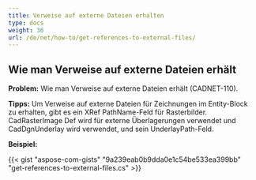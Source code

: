 ```yaml
---
title: Verweise auf externe Dateien erhalten
type: docs
weight: 36
url: /de/net/how-to/get-references-to-external-files/
---
```


## **Wie man Verweise auf externe Dateien erhält**

**Problem:** Wie man Verweise auf externe Dateien erhält (CADNET-110).

**Tipps:** Um Verweise auf externe Dateien für Zeichnungen im Entity-Block zu erhalten, gibt es ein XRef PathName-Feld für Rasterbilder. CadRasterImage Def wird für externe Überlagerungen verwendet und CadDgnUnderlay wird verwendet, und sein UnderlayPath-Feld.

**Beispiel:**

{{< gist "aspose-com-gists" "9a239eab0b9dda0e1c54be533ea399bb" "get-references-to-external-files.cs" >}}
